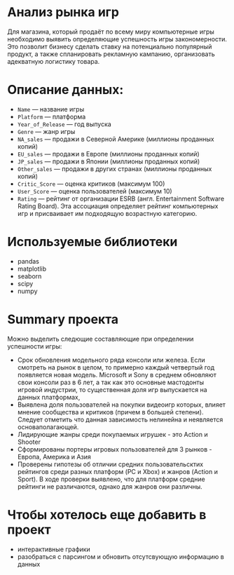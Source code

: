 # Анализ рынка игр

Для магазина, который продаёт по всему миру компьютерные игры необходимо выявить определяющие успешность игры закономерности. Это позволит бизнесу сделать ставку на потенциально популярный продукт, а также спланировать рекламную кампанию, организовать адекватную логистику товара.

# Описание данных:

- `Name` — название игры
- `Platform` — платформа
- `Year_of_Release` — год выпуска
- `Genre` — жанр игры
- `NA_sales` — продажи в Северной Америке (миллионы проданных копий)
- `EU_sales` — продажи в Европе (миллионы проданных копий)
- `JP_sales` — продажи в Японии (миллионы проданных копий)
- `Other_sales` — продажи в других странах (миллионы проданных копий)
- `Critic_Score` — оценка критиков (максимум 100)
- `User_Score` — оценка пользователей (максимум 10)
- `Rating` — рейтинг от организации ESRB (англ. Entertainment Software Rating Board). Эта ассоциация определяет рейтинг компьютерных игр и присваивает им подходящую возрастную категорию.

# Используемые библиотеки
- pandas
- matplotlib
- seaborn
- scipy
- numpy

#  Summary проекта

Можно выделить следющие составляющие при определении успешности игры:

- Срок обновления модельного ряда консоли или железа. Если смотреть на рынок в целом, то примерно каждый четвертый год появляется новая модель. Microsoft и Sony в среднем обновляют свои консоли раз в 6 лет, а так как это основные мастодонты игровой индустрии, то существенная доля игр выпускается на данных платформах,
-  Выявлена доля пользователей на покупки видеоигр которых, влияет мнение сообщества и критиков (причем в большей степени). Следует отметить что данная зависимость нелинейна и неявляется основаполагающей.
-  Лидирующие жанры среди покупаемых игрушек - это Action и Shooter
-  Сформированы портеры игровых пользователей для 3 рынков - Европа, Америка и Азия
-  Проверены гипотезы об отличии средних пользовательсктих рейтингов среди разных платформ (PC и Xbox) и жанров (Action и Sport). В ходе проверки выявлено, что для платформ средние рейтинги не различаются, однако для жанров они различны. 

# Чтобы хотелось еще добавить в проект
- интерактивные графики
- разобраться с парсингом и обновить отсутсвующую информацию в данных
